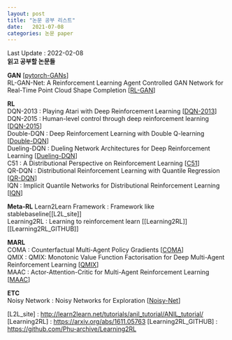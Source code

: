 ```yaml
---
layout: post
title: "논문 공부 리스트" 
date:   2021-07-08
categories: 논문 paper
---  
```

Last Update : 2022-02-08  
**읽고 공부할 논문들**  


**GAN** [[pytorch-GANs]]  
RL-GAN-Net: A Reinforcement Learning Agent Controlled GAN Network for Real-Time Point Cloud Shape Completion [[RL-GAN]]


**RL**  
DQN-2013 : Playing Atari with Deep Reinforcement Learning [[DQN-2013]]  
DQN-2015 : Human-level control through deep reinforcement learning [[DQN-2015]]  
Double-DQN : Deep Reinforcement Learning with Double Q-learning [[Double-DQN]]  
Dueling-DQN : Dueling Network Architectures for Deep Reinforcement Learning [[Dueling-DQN]]  
C51 : A Distributional Perspective on Reinforcement Learning [[C51]]  
QR-DQN : Distributional Reinforcement Learning with Quantile Regression [[QR-DQN]]  
IQN : Implicit Quantile Networks for Distributional Reinforcement Learning [[IQN]]  
  

**Meta-RL**
Learn2Learn Framework : Framework like stablebaseline[[L2L_site]]   
Learning2RL : Learning to reinforcement learn [[Learning2RL]][[Learning2RL_GITHUB]]  
  
  
**MARL**  
COMA : Counterfactual Multi-Agent Policy Gradients [[COMA]]  
QMIX : QMIX: Monotonic Value Function Factorisation for Deep Multi-Agent Reinforcement Learning [[QMIX]]  
MAAC : Actor-Attention-Critic for Multi-Agent Reinforcement Learning [[MAAC]]


**ETC**  
Noisy Network : Noisy Networks for Exploration [[Noisy-Net]]

[pytorch-GANs]: https://github.com/eriklindernoren/PyTorch-GAN.git
[RL-GAN]: https://arxiv.org/abs/1904.12304
[IQN]: https://arxiv.org/abs/1806.06923
[QR-DQN]: https://arxiv.org/abs/1710.10044
[C51]: https://arxiv.org/abs/1707.06887
[Noisy-Net]: https://arxiv.org/abs/1706.10295
[Double-DQN]: https://arxiv.org/abs/1509.06461
[Dueling-DQN]: https://arxiv.org/abs/1511.06581
[COMA]: https://arxiv.org/abs/1705.08926
[QMIX]: https://arxiv.org/abs/1803.11485
[MAAC]: https://arxiv.org/abs/1810.02912
[DQN-2013]: https://arxiv.org/abs/1312.5602
[DQN-2015]: https://web.stanford.edu/class/psych209/Readings/MnihEtAlHassibis15NatureControlDeepRL.pdf
[L2L_site] : http://learn2learn.net/tutorials/anil_tutorial/ANIL_tutorial/
[Learning2RL] : https://arxiv.org/abs/1611.05763
[Learning2RL_GITHUB] : https://github.com/Phu-archive/Learning2RL
